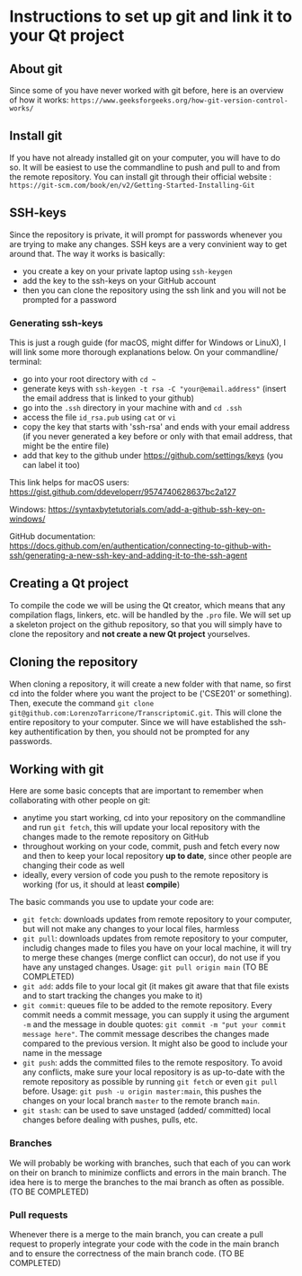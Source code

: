 # Instructions to set up git and link it to your Qt project

## About git

Since some of you have never worked with git before, here is an overview of how it works: `https://www.geeksforgeeks.org/how-git-version-control-works/`

## Install git

If you have not already installed git on your computer, you will have to do so. It will be easiest to use the commandline to push and pull to and from the remote repository. 
You can install git through their official website : `https://git-scm.com/book/en/v2/Getting-Started-Installing-Git`

## SSH-keys

Since the repository is private, it will prompt for passwords whenever you are trying to make any changes. SSH keys are a very convinient way to get around that. The way it works is basically:
- you create a key on your private laptop using `ssh-keygen`
- add the key to the ssh-keys on your GitHub account
- then you can clone the repository using the ssh link and you will not be prompted for a password

### Generating ssh-keys
This is just a rough guide (for macOS, might differ for Windows or LinuX), I will link some more thorough explanations below. On your commandline/ terminal:
- go into your root directory with `cd ~`
- generate keys with `ssh-keygen -t rsa -C "your@email.address"` (insert the email address that is linked to your github)
- go into the `.ssh` directory in your machine with  and `cd .ssh`
- access the file `id_rsa.pub` using `cat` or `vi`
- copy the key that starts with 'ssh-rsa' and ends with your email address (if you never generated a key before or only with that email address, that might be the entire file)
- add that key to the github under https://github.com/settings/keys (you can label it too)

This link helps for macOS users: https://gist.github.com/ddeveloperr/9574740628637bc2a127

Windows: https://syntaxbytetutorials.com/add-a-github-ssh-key-on-windows/

GitHub documentation: https://docs.github.com/en/authentication/connecting-to-github-with-ssh/generating-a-new-ssh-key-and-adding-it-to-the-ssh-agent



## Creating a Qt project
To compile the code we will be using the Qt creator, which means that any compilation flags, linkers, etc. will be handled by the `.pro` file. We will set up a skeleton project on the github repository, so that you will simply have to clone the repository and **not create a new Qt project** yourselves.

## Cloning the repository
When cloning a repository, it will create a new folder with that name, so first cd into the folder where you want the project to be ('CSE201' or something). Then, execute the command `git clone git@github.com:LorenzoTarricone/TranscriptomiC.git`. This will clone the entire repository to your computer. Since we will have established the ssh-key authentification by then, you should not be prompted for any passwords.

## Working with git
Here are some basic concepts that are important to remember when collaborating with other people on git:
- anytime you start working, cd into your repository on the commandline and run `git fetch`, this will update your local repository with the changes made to the remote repository on GitHub
- throughout working on your code, commit, push and fetch every now and then to keep your local repository **up to date**, since other people are changing their code as well 
- ideally, every version of code you push to the remote repository is working (for us, it should at least **compile**)

The basic commands you use to update your code are:
- `git fetch`: downloads updates from remote repository to your computer, but will not make any changes to your local files, harmless
- `git pull`: downloads updates from remote repository to your computer, includig changes made to files you have on your local machine, it will try to merge these changes (merge conflict can occur), do not use if you have any unstaged changes. Usage:
`git pull origin main` (TO BE COMPLETED)
- `git add`: adds file to your local git (it makes git aware that that file exists and to start tracking the changes you make to it)
- `git commit`: queues file to be added to the remote repository. Every commit needs a commit message, you can supply it using the argument `-m` and the message in double quotes: `git commit -m "put your commit message here"`. The commit message describes the changes made compared to the previous version. It might also be good to include your name in the message
- `git push`: adds the committed files to the remote respository. To avoid any conflicts, make sure your local repository is as up-to-date with the remote repository as possible by running `git fetch` or even `git pull` before. 
Usage: `git push -u origin master:main`, this pushes the changes on your local branch `master` to the remote branch `main`.
- `git stash`: can be used to save unstaged (added/ committed) local changes before dealing with pushes, pulls, etc.


### Branches
We will probably be working with branches, such that each of you can work on their on branch to minimize conflicts and errors in the main branch. The idea here is to merge the branches to the mai branch as often as possible. (TO BE COMPLETED)

### Pull requests
Whenever there is a merge to the main branch, you can create a pull request to properly integrate your code with the code in the main branch and to ensure the correctness of the main branch code. (TO BE COMPLETED)

